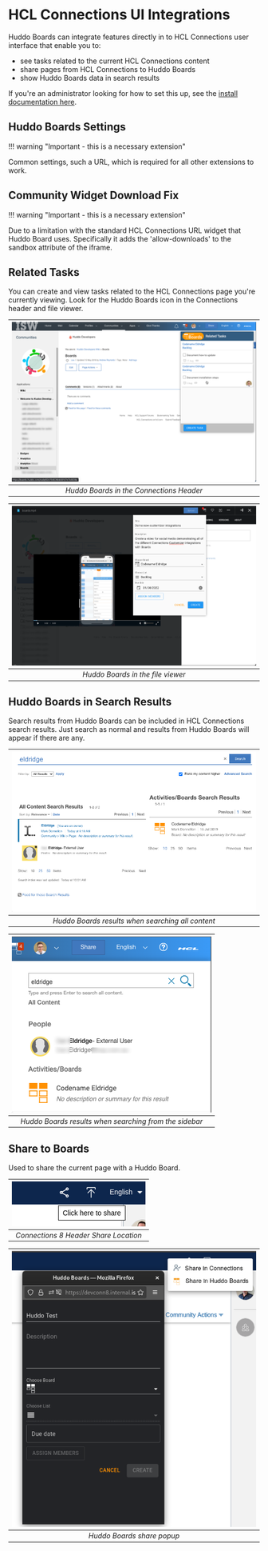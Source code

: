 # HCL Connections UI Integrations

Huddo Boards can integrate features directly in to HCL Connections user interface that enable you to:

-   see tasks related to the current HCL Connections content
-   share pages from HCL Connections to Huddo Boards
-   show Huddo Boards data in search results

If you're an administrator looking for how to set this up, see the [install documentation here](../../connections/customizer/integrations.md).

## Huddo Boards Settings

!!! warning "Important - this is a necessary extension"

Common settings, such a URL, which is required for all other extensions to work.

## Community Widget Download Fix

!!! warning "Important - this is a necessary extension"

Due to a limitation with the standard HCL Connections URL widget that Huddo Board uses. 
Specifically it adds the 'allow-downloads' to the sandbox attribute of the iframe.

## Related Tasks

You can create and view tasks related to the HCL Connections page you're currently viewing. Look for the Huddo Boards icon in the Connections header and file viewer.

| ![Huddo Boards in the Connections Header](./header-tasks.png) |
| :-----------------------------------------------------------: |
|           _Huddo Boards in the Connections Header_            |

| ![Huddo Boards in the file viewer](./file-viewer-tasks.png) |
| :---------------------------------------------------------: |
|              _Huddo Boards in the file viewer_              |

## Huddo Boards in Search Results

Search results from Huddo Boards can be included in HCL Connections search results. Just search as normal and results from Huddo Boards will appear if there are any.

|  ![Search All Content](./search-allcontent.png)   |
| :-----------------------------------------------: |
| _Huddo Boards results when searching all content_ |

|        ![Search Sidebar](./search-sidebar.png)         |
| :----------------------------------------------------: |
| _Huddo Boards results when searching from the sidebar_ |

## Share to Boards

Used to share the current page with a Huddo Board.

|  ![Connections Header Share Button](./connections_header_share.png)   |
| :-----------------------------------------------: |
| _Connections 8 Header Share Location_ |

|        ![Share Popup](./connections_share.png)         |
| :----------------------------------------------------: |
| _Huddo Boards share popup_ |